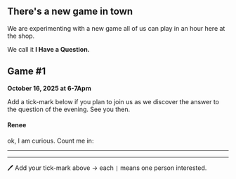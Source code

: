## There's a new game in town
We are experimenting with a new game all of us can play in an hour here at the shop.

We call it **I Have a Question.**

## Game #1
**October 16, 2025 at 6-7Apm** 

Add a tick-mark below if you plan to join us as we discover the answer to the question of the evening. See you then.


#### Renee

ok, I am curious. Count me in:

---



---

🖊️ Add your tick-mark above → each `|` means one person interested.